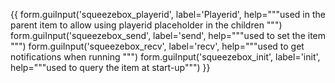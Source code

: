 {{
form.guiInput('squeezebox_playerid', label='Playerid', help="""used in the parent item to allow using playerid placeholder in the children """)
form.guiInput('squeezebox_send', label='send', help="""used to set the item """)
form.guiInput('squeezebox_recv', label='recv', help="""used to get notifications when running """)
form.guiInput('squeezebox_init', label='init', help="""used to query the item at start-up""")
}}